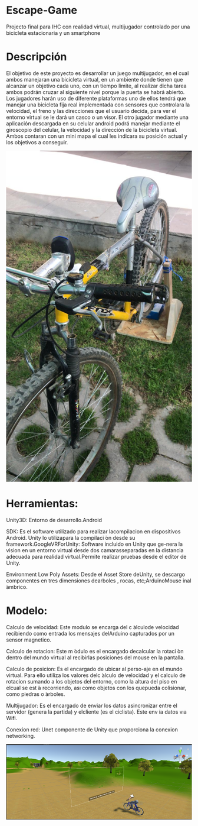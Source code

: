 # Escape-Game
Projecto final para IHC con realidad virtual, multijugador controlado por una bicicleta estacionaria y un smartphone
# Descripción
El objetivo de este proyecto es desarrollar un juego multijugador, en el cual ambos manejaran una bicicleta virtual, en un ambiente donde tienen que alcanzar un objetivo cada uno, con un tiempo limite, al realizar dicha tarea ambos podrán cruzar al siguiente nivel porque la puerta se habrá abierto. Los jugadores harán uso de diferente plataformas uno de ellos tendrá que manejar una bicicleta fija real implementada con sensores que controlara la velocidad, el freno y las direcciones que el usuario decida, para ver el entorno virtual se le dará un casco o un visor. El otro jugador mediante una aplicación descargada en su celular android podrá manejar mediante el giroscopio del celular, la velocidad y la dirección de la bicicleta virtual. Ambos contaran con un mini mapa el cual les indicara su posición actual y los objetivos a conseguir.

![Bicicleta conectada con arduino](https://github.com/TSffer/-Escape-Game/blob/master/bike.jpeg)

# Herramientas:
Unity3D: Entorno de desarrollo.Android  

SDK:  Es  el  software  utilizado  para  realizar  lacompilacion  en  dispositivos  Android.  Unity  lo  utilizapara la compilaci ́on desde su framework.GoogleVRForUnity: Software incluido en Unity que ge-nera  la  vision  en  un  entorno  virtual  desde  dos  camarasseparadas en la distancia adecuada para realidad virtual.Permite realizar pruebas desde el editor de Unity.

Environment Low Poly Assets: Desde el Asset Store deUnity, se descargo componentes  en tres dimensiones dearboles , rocas, etc;ArduinoMouse inal ́ambrico.

# Modelo:

Calculo de velocidad: Este modulo se encarga del c ́alculode  velocidad  recibiendo  como  entrada  los  mensajes  delArduino capturados por un sensor magnetico.

Calculo  de  rotacion:  Este  m ́odulo  es  el  encargado  decalcular  la  rotaci ́on  dentro  del  mundo  virtual  al  recibirlas posiciones del mouse en la pantalla.

Calculo de posicion: Es el encargado de ubicar al perso-aje en el mundo virtual. Para ello utiliza los valores delc ́alculo  de  velocidad  y  el  calculo  de  rotacion  sumando a  los  objetos  del  entorno,  como  la  altura  del  piso  en  elcual  se  est ́a  recorriendo,  ası  como  objetos  con  los  quepueda colisionar, como piedras o ́arboles.

Multijugador:  Es  el  encargado  de  enviar  los  datos  asincronizar  entre  el  servidor  (genera  la  partida)  y  elcliente (es el ciclista). Este env ́ıa datos vıa Wifi.

Conexion red: Unet componente de Unity que proporciona la conexion networking.

![Ambiente virtual](https://github.com/TSffer/-Escape-Game/blob/master/ambiente.png)
